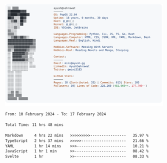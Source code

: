 <a href="https://github.com/AyushSehrawat/AyushSehrawat">
  <picture>
    <source media="(prefers-color-scheme: dark)" srcset="https://raw.githubusercontent.com/AyushSehrawat/AyushSehrawat/main/dark_mode.svg">
    <img alt="Andrew Grant's GitHub Profile README" src="https://raw.githubusercontent.com/AyushSehrawat/AyushSehrawat/main/light_mode.svg">
  </picture>
</a>

<!--START_SECTION:waka-->

```txt
From: 10 February 2024 - To: 17 February 2024

Total Time: 11 hrs 48 mins

Markdown     4 hrs 22 mins   >>>>>>>>>----------------   35.97 %
TypeScript   2 hrs 37 mins   >>>>>--------------------   21.66 %
YAML         1 hr 14 mins    >>>----------------------   10.21 %
JavaScript   1 hr 1 min      >>-----------------------   08.42 %
Svelte       1 hr            >>-----------------------   08.33 %
```

<!--END_SECTION:waka-->
